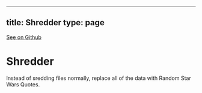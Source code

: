 
---
title: Shredder
type: page
---

[See on Github](https://github.com/jakeroggenbuck/Shredder/)

# Shredder

Instead of sredding files normally, replace all of the data with Random Star Wars Quotes.
